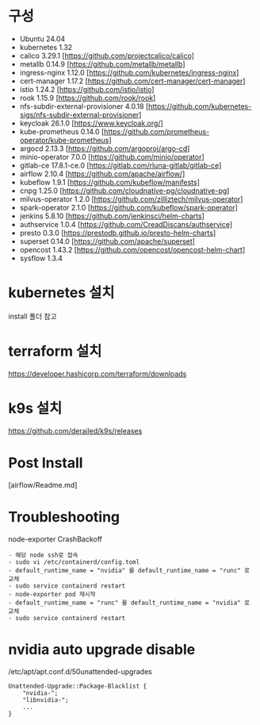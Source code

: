 # 구성

- Ubuntu                            24.04
- kubernetes                        1.32
- calico                            3.29.1      [https://github.com/projectcalico/calico]
- metallb                           0.14.9      [https://github.com/metallb/metallb]
- ingress-nginx                     1.12.0      [https://github.com/kubernetes/ingress-nginx]
- cert-manager                      1.17.2      [https://github.com/cert-manager/cert-manager]
- istio                             1.24.2      [https://github.com/istio/istio]
- rook                              1.15.9      [https://github.com/rook/rook]
- nfs-subdir-external-provisioner   4.0.18      [https://github.com/kubernetes-sigs/nfs-subdir-external-provisioner]
- keycloak                          26.1.0      [https://www.keycloak.org/]
- kube-prometheus                   0.14.0      [https://github.com/prometheus-operator/kube-prometheus]
- argocd                            2.13.3      [https://github.com/argoproj/argo-cd]
- minio-operator                    7.0.0       [https://github.com/minio/operator]
- gitlab-ce                         17.8.1-ce.0 [https://gitlab.com/rluna-gitlab/gitlab-ce]
- airflow                           2.10.4      [https://github.com/apache/airflow/]
- kubeflow                          1.9.1       [https://github.com/kubeflow/manifests]
- cnpg                              1.25.0      [https://github.com/cloudnative-pg/cloudnative-pg]
- milvus-operator                   1.2.0       [https://github.com/zilliztech/milvus-operator]
- spark-operator                    2.1.0       [https://github.com/kubeflow/spark-operator]
- jenkins                           5.8.10      [https://github.com/jenkinsci/helm-charts]
- authservice                       1.0.4       [https://github.com/CreadDiscans/authservice]
- presto                            0.3.0       [https://prestodb.github.io/presto-helm-charts]
- superset                          0.14.0      [https://github.com/apache/superset]
- opencost                          1.43.2      [https://github.com/opencost/opencost-helm-chart]
- sysflow                           1.3.4      

# kubernetes 설치

install 폴더 참고

# terraform 설치

https://developer.hashicorp.com/terraform/downloads

# k9s 설치

https://github.com/derailed/k9s/releases

# Post Install

[airflow/Readme.md]

# Troubleshooting

node-exporter CrashBackoff

    - 해당 node ssh로 접속
    - sudo vi /etc/containerd/config.toml
    - default_runtime_name = "nvidia" 를 default_runtime_name = "runc" 로 교체
    - sudo service containerd restart
    - node-exporter pod 재시작
    - default_runtime_name = "runc" 를 default_runtime_name = "nvidia" 로 교체
    - sudo service containerd restart

# nvidia auto upgrade disable

/etc/apt/apt.conf.d/50unattended-upgrades

    Unattended-Upgrade::Package-Blacklist {
        "nvidia-";
        "libnvidia-";
        ...
    }

